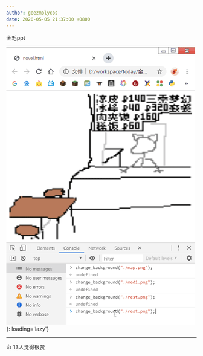```yaml
---
author: geezmolycos
date: 2020-05-05 21:37:00 +0800
---
```


金毛ppt

![](/assets/images/qq-zone/2020-05-05-ppt.gif){: loading='lazy'}

---
👍 13人觉得很赞
